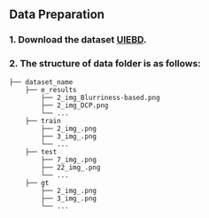 ## Data Preparation
### 1. Download the dataset [UIEBD](https://drive.google.com/drive/folders/1gA3Ic7yOSbHd3w214-AgMI9UleAt4bRM?usp=sharing).

### 2. The structure of data folder is as follows:
```
├── dataset_name
    ├── e_results
        ├── 2_img_Blurriness-based.png
        ├── 2_img_DCP.png
        └── ...
    ├── train
        ├── 2_img_.png
        ├── 3_img_.png
        └── ...
    ├── test
        ├── 7_img_.png
        ├── 22_img_.png
        └── ...
    ├── gt
        ├── 2_img_.png
        ├── 3_img_.png
        └── ...



```
